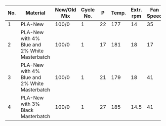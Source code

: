 | No. | Material                                      | New/Old Mix | Cycle No. | P  | Temp. | Extr. rpm | Fan Speed | Tolerance Range | Rating 1–10 | Sensor Distance | Fan Distance | Fan Angle                    |
|-----|-----------------------------------------------|-------------|-----------|----|-------|------------|-----------|------------------|--------------|------------------|--------------|------------------------------|
| 1   | PLA-New                                       | 100/0       | 1         | 22 | 177   | 14         | 35        | 0.05             | 8            |                  |              |                              |
| 2   | PLA-New with 4% Blue and 2% White Masterbatch | 100/0       | 1         | 17 | 181   | 18         | 17        | 0.07             | 8            | 120              | 18           | Almost parallel, slightly off |
| 3   | PLA-New with 4% Blue and 2% White Masterbatch | 100/0       | 1         | 21 | 179   | 18         | 41        | 0.04             | 10           | 120              | 18           | Almost parallel, slightly off |
| 4   | PLA-New with 3% Black Masterbatch             | 100/0       | 1         | 27 | 185   | 14.5       | 41        | 0.05             | 8            | 240 rough        | 20           | Almost parallel, slightly off |
